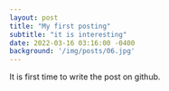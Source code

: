```yaml
---
layout: post
title: "My first posting"
subtitle: "it is interesting"
date: 2022-03-16 03:16:00 -0400
background: '/img/posts/06.jpg'
---
```


It is first time to write the post on github.


